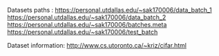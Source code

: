 Datasets paths : 
https://personal.utdallas.edu/~sak170006/data_batch_1
https://personal.utdallas.edu/~sak170006/data_batch_2
https://personal.utdallas.edu/~sak170006/batches.meta
https://personal.utdallas.edu/~sak170006/test_batch

Dataset information: http://www.cs.utoronto.ca/~kriz/cifar.html
